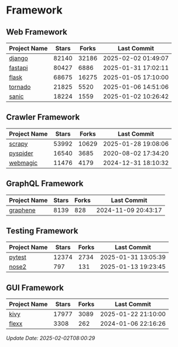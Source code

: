 # Framework

## Web Framework
| Project Name | Stars | Forks | Last Commit |
| ------------ | ----- | ----- | ----------- |
| [django](https://github.com/django/django) | 82140 | 32186 | 2025-02-02 01:49:07 |
| [fastapi](https://github.com/fastapi/fastapi) | 80427 | 6886 | 2025-01-31 17:02:11 |
| [flask](https://github.com/pallets/flask) | 68675 | 16275 | 2025-01-05 17:10:00 |
| [tornado](https://github.com/tornadoweb/tornado) | 21825 | 5520 | 2025-01-06 14:51:06 |
| [sanic](https://github.com/sanic-org/sanic) | 18224 | 1559 | 2025-01-02 10:26:42 |

## Crawler Framework
| Project Name | Stars | Forks | Last Commit |
| ------------ | ----- | ----- | ----------- |
| [scrapy](https://github.com/scrapy/scrapy) | 53992 | 10629 | 2025-01-28 19:08:06 |
| [pyspider](https://github.com/binux/pyspider) | 16540 | 3685 | 2020-08-02 17:34:20 |
| [webmagic](https://github.com/code4craft/webmagic) | 11476 | 4179 | 2024-12-31 18:10:32 |

## GraphQL Framework
| Project Name | Stars | Forks | Last Commit |
| ------------ | ----- | ----- | ----------- |
| [graphene](https://github.com/graphql-python/graphene) | 8139 | 828 | 2024-11-09 20:43:17 |

## Testing Framework
| Project Name | Stars | Forks | Last Commit |
| ------------ | ----- | ----- | ----------- |
| [pytest](https://github.com/pytest-dev/pytest) | 12374 | 2734 | 2025-01-31 13:05:39 |
| [nose2](https://github.com/nose-devs/nose2) | 797 | 131 | 2025-01-13 19:23:45 |

## GUI Framework
| Project Name | Stars | Forks | Last Commit |
| ------------ | ----- | ----- | ----------- |
| [kivy](https://github.com/kivy/kivy) | 17977 | 3089 | 2025-01-22 21:10:00 |
| [flexx](https://github.com/flexxui/flexx) | 3308 | 262 | 2024-01-06 22:16:26 |

*Update Date: 2025-02-02T08:00:29*